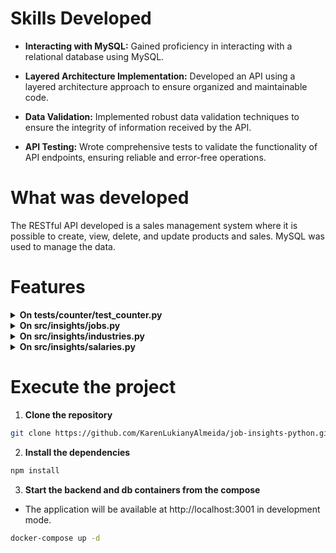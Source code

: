 
# Skills Developed

- __Interacting with MySQL:__ Gained proficiency in interacting with a relational database using MySQL.
  
- __Layered Architecture Implementation:__ Developed an API using a layered architecture approach to ensure organized and maintainable code.
  
- __Data Validation:__ Implemented robust data validation techniques to ensure the integrity of information received by the API.
  
- __API Testing:__ Wrote comprehensive tests to validate the functionality of API endpoints, ensuring reliable and error-free operations.

# What was developed

The RESTful API developed is a sales management system where it is possible to create, view, delete, and update products and sales. MySQL was used to manage the data.

# Features

<details>
  <summary><strong>On tests/counter/test_counter.py</strong></summary><br />

  > The test verifies if the function correctly returns the number of occurrences of the specified word.
  >
  > - Command to run the test in the terminal:
  >
  > ```bash
  > python3 -m pytest tests/counter/test_counter.py
  > ```

</details>

<details>
  <summary><strong>On src/insights/jobs.py</strong></summary><br />

  > - Method read: Responsible for opening the CSV file and returning the data as a list of dictionaries.
  >     
  > - Method get_unique_job_types: Responsible for returning a list of unique values present in the `job_type` column of the CSV file.
  >     
  > - Method filter_by_multiple_criteria: Allows filtering jobs by job type.

</details>

<details>
  <summary><strong>On src/insights/industries.py</strong></summary><br />

  > Method get_unique_industries: Should return a list of unique values present in the `industry` column.

</details>

<details>
  <summary><strong>On src/insights/salaries.py</strong></summary><br />

  > Method get_max_salary: Should extract the highest salary from the data that has been read and previously stored in the `self.jobs_list` list. The `ProcessSalaries` class inherits functionalities from the `ProcessJobs` class, including the ability to access previously read data without needing to read the file again.
     
  > Method get_min_salary: Should extract the lowest salary from the data that has been read and previously stored in the `self.jobs_list` list.

</details>

# Execute the project

1. __Clone the repository__

```bash
git clone https://github.com/KarenLukianyAlmeida/job-insights-python.git
```

2. __Install the dependencies__
   
```bash
npm install
```
3. __Start the backend and db containers from the compose__

- The application will be available at http://localhost:3001 in development mode.

```bash
docker-compose up -d
```
